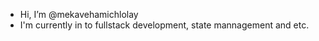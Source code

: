 - Hi, I’m @mekavehamichlolay
- I'm currently in to fullstack development, state mannagement and etc.
